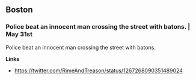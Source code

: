 ## Boston

### Police beat an innocent man crossing the street with batons. | May 31st

Police beat an innocent man crossing the street with batons.

**Links**

* https://twitter.com/RimeAndTreason/status/1267268090351489024


